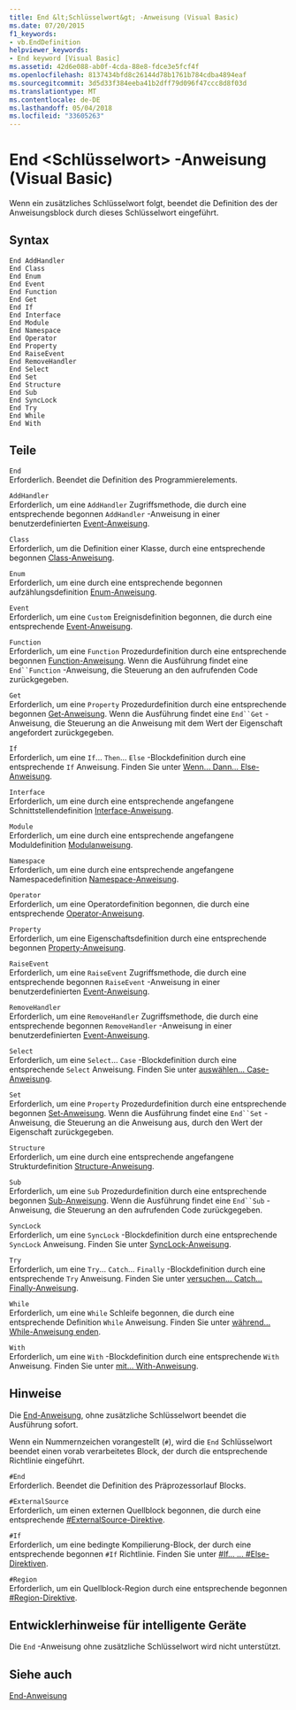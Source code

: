 ```yaml
---
title: End &lt;Schlüsselwort&gt; -Anweisung (Visual Basic)
ms.date: 07/20/2015
f1_keywords:
- vb.EndDefinition
helpviewer_keywords:
- End keyword [Visual Basic]
ms.assetid: 42d6e088-ab0f-4cda-88e8-fdce3e5fcf4f
ms.openlocfilehash: 8137434bfd8c26144d78b1761b784cdba4894eaf
ms.sourcegitcommit: 3d5d33f384eeba41b2dff79d096f47ccc8d8f03d
ms.translationtype: MT
ms.contentlocale: de-DE
ms.lasthandoff: 05/04/2018
ms.locfileid: "33605263"
---
```

# <a name="end-ltkeywordgt-statement-visual-basic"></a>End &lt;Schlüsselwort&gt; -Anweisung (Visual Basic)
Wenn ein zusätzliches Schlüsselwort folgt, beendet die Definition des der Anweisungsblock durch dieses Schlüsselwort eingeführt.  
  
## <a name="syntax"></a>Syntax  
  
```  
End AddHandler  
End Class   
End Enum   
End Event   
End Function   
End Get   
End If   
End Interface   
End Module   
End Namespace   
End Operator   
End Property   
End RaiseEvent  
End RemoveHandler  
End Select   
End Set   
End Structure   
End Sub   
End SyncLock   
End Try   
End While   
End With  
```  
  
## <a name="parts"></a>Teile  
 `End`  
 Erforderlich. Beendet die Definition des Programmierelements.  
  
 `AddHandler`  
 Erforderlich, um eine `AddHandler` Zugriffsmethode, die durch eine entsprechende begonnen `AddHandler` -Anweisung in einer benutzerdefinierten [Event-Anweisung](../../../visual-basic/language-reference/statements/event-statement.md).  
  
 `Class`  
 Erforderlich, um die Definition einer Klasse, durch eine entsprechende begonnen [Class-Anweisung](../../../visual-basic/language-reference/statements/class-statement.md).  
  
 `Enum`  
 Erforderlich, um eine durch eine entsprechende begonnen aufzählungsdefinition [Enum-Anweisung](../../../visual-basic/language-reference/statements/enum-statement.md).  
  
 `Event`  
 Erforderlich, um eine `Custom` Ereignisdefinition begonnen, die durch eine entsprechende [Event-Anweisung](../../../visual-basic/language-reference/statements/event-statement.md).  
  
 `Function`  
 Erforderlich, um eine `Function` Prozedurdefinition durch eine entsprechende begonnen [Function-Anweisung](../../../visual-basic/language-reference/statements/function-statement.md). Wenn die Ausführung findet eine `End``Function` -Anweisung, die Steuerung an den aufrufenden Code zurückgegeben.  
  
 `Get`  
 Erforderlich, um eine `Property` Prozedurdefinition durch eine entsprechende begonnen [Get-Anweisung](../../../visual-basic/language-reference/statements/get-statement.md). Wenn die Ausführung findet eine `End``Get` -Anweisung, die Steuerung an die Anweisung mit dem Wert der Eigenschaft angefordert zurückgegeben.  
  
 `If`  
 Erforderlich, um eine `If`... `Then`... `Else` -Blockdefinition durch eine entsprechende `If` Anweisung. Finden Sie unter [Wenn... Dann... Else-Anweisung](../../../visual-basic/language-reference/statements/if-then-else-statement.md).  
  
 `Interface`  
 Erforderlich, um eine durch eine entsprechende angefangene Schnittstellendefinition [Interface-Anweisung](../../../visual-basic/language-reference/statements/interface-statement.md).  
  
 `Module`  
 Erforderlich, um eine durch eine entsprechende angefangene Moduldefinition [Modulanweisung](../../../visual-basic/language-reference/statements/module-statement.md).  
  
 `Namespace`  
 Erforderlich, um eine durch eine entsprechende angefangene Namespacedefinition [Namespace-Anweisung](../../../visual-basic/language-reference/statements/namespace-statement.md).  
  
 `Operator`  
 Erforderlich, um eine Operatordefinition begonnen, die durch eine entsprechende [Operator-Anweisung](../../../visual-basic/language-reference/statements/operator-statement.md).  
  
 `Property`  
 Erforderlich, um eine Eigenschaftsdefinition durch eine entsprechende begonnen [Property-Anweisung](../../../visual-basic/language-reference/statements/property-statement.md).  
  
 `RaiseEvent`  
 Erforderlich, um eine `RaiseEvent` Zugriffsmethode, die durch eine entsprechende begonnen `RaiseEvent` -Anweisung in einer benutzerdefinierten [Event-Anweisung](../../../visual-basic/language-reference/statements/event-statement.md).  
  
 `RemoveHandler`  
 Erforderlich, um eine `RemoveHandler` Zugriffsmethode, die durch eine entsprechende begonnen `RemoveHandler` -Anweisung in einer benutzerdefinierten [Event-Anweisung](../../../visual-basic/language-reference/statements/event-statement.md).  
  
 `Select`  
 Erforderlich, um eine `Select`... `Case` -Blockdefinition durch eine entsprechende `Select` Anweisung. Finden Sie unter [auswählen... Case-Anweisung](../../../visual-basic/language-reference/statements/select-case-statement.md).  
  
 `Set`  
 Erforderlich, um eine `Property` Prozedurdefinition durch eine entsprechende begonnen [Set-Anweisung](../../../visual-basic/language-reference/statements/set-statement.md). Wenn die Ausführung findet eine `End``Set` -Anweisung, die Steuerung an die Anweisung aus, durch den Wert der Eigenschaft zurückgegeben.  
  
 `Structure`  
 Erforderlich, um eine durch eine entsprechende angefangene Strukturdefinition [Structure-Anweisung](../../../visual-basic/language-reference/statements/structure-statement.md).  
  
 `Sub`  
 Erforderlich, um eine `Sub` Prozedurdefinition durch eine entsprechende begonnen [Sub-Anweisung](../../../visual-basic/language-reference/statements/sub-statement.md). Wenn die Ausführung findet eine `End``Sub` -Anweisung, die Steuerung an den aufrufenden Code zurückgegeben.  
  
 `SyncLock`  
 Erforderlich, um eine `SyncLock` -Blockdefinition durch eine entsprechende `SyncLock` Anweisung. Finden Sie unter [SyncLock-Anweisung](../../../visual-basic/language-reference/statements/synclock-statement.md).  
  
 `Try`  
 Erforderlich, um eine `Try`... `Catch`... `Finally` -Blockdefinition durch eine entsprechende `Try` Anweisung. Finden Sie unter [versuchen... Catch... Finally-Anweisung](../../../visual-basic/language-reference/statements/try-catch-finally-statement.md).  
  
 `While`  
 Erforderlich, um eine `While` Schleife begonnen, die durch eine entsprechende Definition `While` Anweisung. Finden Sie unter [während... While-Anweisung enden](../../../visual-basic/language-reference/statements/while-end-while-statement.md).  
  
 `With`  
 Erforderlich, um eine `With` -Blockdefinition durch eine entsprechende `With` Anweisung. Finden Sie unter [mit... With-Anweisung](../../../visual-basic/language-reference/statements/with-end-with-statement.md).  
  
## <a name="remarks"></a>Hinweise  
 Die [End-Anweisung](../../../visual-basic/language-reference/statements/end-statement.md), ohne zusätzliche Schlüsselwort beendet die Ausführung sofort.  
  
 Wenn ein Nummernzeichen vorangestellt (`#`), wird die `End` Schlüsselwort beendet einen vorab verarbeitetes Block, der durch die entsprechende Richtlinie eingeführt.  
  
 `#End`  
 Erforderlich. Beendet die Definition des Präprozessorlauf Blocks.  
  
 `#ExternalSource`  
 Erforderlich, um einen externen Quellblock begonnen, die durch eine entsprechende [#ExternalSource-Direktive](../../../visual-basic/language-reference/directives/externalsource-directive.md).  
  
 `#If`  
 Erforderlich, um eine bedingte Kompilierung-Block, der durch eine entsprechende begonnen `#If` Richtlinie. Finden Sie unter [#If... ... #Else-Direktiven](../../../visual-basic/language-reference/directives/if-then-else-directives.md).  
  
 `#Region`  
 Erforderlich, um ein Quellblock-Region durch eine entsprechende begonnen [#Region-Direktive](../../../visual-basic/language-reference/directives/region-directive.md).  
  
## <a name="smart-device-developer-notes"></a>Entwicklerhinweise für intelligente Geräte  
 Die `End` -Anweisung ohne zusätzliche Schlüsselwort wird nicht unterstützt.  
  
## <a name="see-also"></a>Siehe auch  
 [End-Anweisung](../../../visual-basic/language-reference/statements/end-statement.md)
